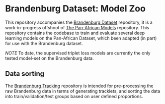 # Brandenburg Dataset: Model Zoo

This repository accompanies the [Brandenburg Dataset](https://github.com/obrookes/brandenburg-dataset) repository, it is a work-in-progress offshoot of [The Pan-African Models](https://github.com/obrookes/panaf-models) repository. 
This repository contains the codebase to train and evaluate several deep learning models on the Pan-African Dataset, which been adapted (in part) for use with the Brandenburg dataset. 

*NOTE* To date, the supervised triplet loss models are currently the only tested model-set on the Brandenburg data. 

## Data sorting

The [Brandenburg Tracking](https://github.com/rob64j/brandenburg-tracking) repository is intended for pre-processing the raw Brandenburg data in terms of generating tracklets, and sorting the data into train/validation/test groups based on user defined proportions.
